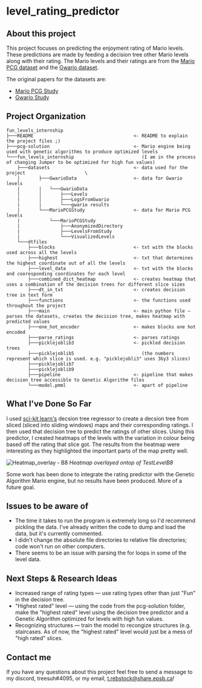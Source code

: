 # level_rating_predictor
## About this project
This project focuses on predicting the enjoyment rating of Mario levels. These predictions are made by feeding a decision tree other Mario levels along with their rating. The Mario levels and their ratings are from the [Mario PCG dataset](http://guzdial.com/datasets/MarioPCGStudy.zip) and the [Gwario dataset](http://guzdial.com/datasets/GwarioData.zip).

The original papers for the datasets are:
- [Mario PCG Study](https://www.aaai.org/ocs/index.php/AIIDE/AIIDE16/paper/download/14008/13593)
- [Gwario Study](https://dl.acm.org/doi/pdf/10.1145/3102071.3102077)

## Project Organization
```
fun_levels_internship
├───README                                     <- README to explain the project files ;)
├───pcg-solution                               <- Mario engine being used with genetic algorithms to produce optimized levels 
└───fun_levels_internship                         (I am in the process of changing Jumper to be optimized for high fun values)
    ├───datasets                               <- data used for the project                      \
    │       ├───GwarioData                     <- data for Gwario levels       
    |       |   └───GwarioData                 
    │       │       ├───Levels
    |       │       ├───LogsFromGwario
    |       |       └───gwario results
    |       └───MarioPCGStudy                  <- data for Mario PCG levels
    |           └───MarioPCGStudy
    |               ├───AnonymizedDirectory
    |               ├───LevelsFromStudy
    |               └───VisualizedLevels
    └───dtfiles
        ├───blocks                             <- txt with the blocks used across all the levels
        ├───highest                            <- txt that determines the highest coordinate out of all the levels
        ├───level_data                         <- txt with the blocks and cooresponding coordinates for each level
        ├───combined_dict_heatmap              <- creates heatmap that uses a combination of the decision trees for different slice sizes                
        ├───dt_in_txt                          <- creates decision tree in text form
        ├───functions                          <- the functions used throughout the project
        ├───main                               <- main python file — parses the datasets, creates the decision tree, makes heatmap with predicted values
        ├───one_hot_encoder                    <- makes blocks one hot encoded
        ├───parse_ratings                      <- parses ratings
        ├───picklejoblib3                      <- pickled decision trees 
        ├───picklejoblib5                         (the numbers represent which slice is used. e.g. "picklejobli3" uses 3by3 slices)
        ├───picklejoblib7
        ├───picklejoblib9
        ├───pipeline                           <- pipeline that makes decision tree accessible to Genetic Algorithm files
        └───model.pmml                         <- apart of pipeline 
```
       
## What I've Done So Far
I used [sci-kit learn's](https://scikit-learn.org/stable/) decsion tree regressor to create a decsion tree from sliced (sliced into sliding windows) maps and their corresponding ratings. I then used that decision tree to predict the ratings of other slices. Using this predictor, I created heatmaps of the levels with the variation in colour being based off the rating that slice got. The results from the heatmap were interesting as they highlighted the important parts of the map pretty well.

![Heatmap_overlay - B8](https://user-images.githubusercontent.com/88847148/129467060-1bfee112-4025-49b5-8d2e-3a091ffefc6c.png)
*Heatmap overlayed ontop of TestLevelB8*

Some work has been done to integrate the rating predictor with the Genetic Algorithm Mario engine, but no results have been produced. More of a future goal.

## Issues to be aware of
- The time it takes to run the program is extremely long so I'd recommend pickling the data. I've already written the code to dump and load the data, but it's currently commented. 
- I didn't change the absolute file directories to relative file directories; code won't run on other computers.
- There seems to be an issue with parsing the for loops in some of the level data. 

## Next Steps & Research Ideas
- Increased range of rating types — use rating types other than just "Fun" in the decision tree. 
- "Highest rated" level — using the code from the pcg-solution folder, make the "highest rated" level using the decision tree predictor and a Genetic Algorithm optimized for levels with high fun values.
- Recognizing structures —  train the model to recongize structures (e.g. staircases. As of now, the "highest rated" level would just be a mess of "high rated" slices.

## Contact me
If you have any questions about this project feel free to send a message to my discord, treesuh#4095, or my email, t.rebstock@share.epsb.ca! 
